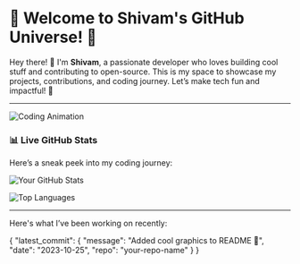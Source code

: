 # 🚀 Welcome to Shivam's GitHub Universe! 🚀

Hey there! 👋 I'm **Shivam**, a passionate developer who loves building cool stuff and contributing to open-source. This is my space to showcase my projects, contributions, and coding journey. Let’s make tech fun and impactful! 🌟

---

![Coding Animation](https://media.giphy.com/media/qgQUggAC3Pfv687qPC/giphy.gif)

### 📊 **Live GitHub Stats**
Here’s a sneak peek into my coding journey:

![Your GitHub Stats](https://github-readme-stats.vercel.app/api?username=Shivam10-7&show_icons=true&theme=radical&hide_border=true)

![Top Languages](https://github-readme-stats.vercel.app/api/top-langs/?username=Shivam10-7&layout=compact&theme=radical&hide_border=true)

---


Here's what I’ve been working on recently:


{
  "latest_commit": {
    "message": "Added cool graphics to README 🎨",
    "date": "2023-10-25",
    "repo": "your-repo-name"
  }
}
